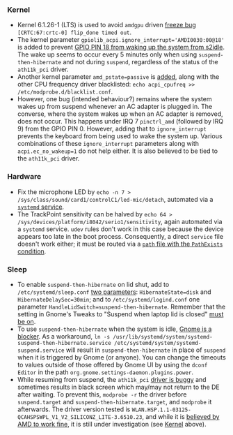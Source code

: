 ### Kernel
 - Kernel 6.1.26-1 (LTS) is used to avoid `amdgpu` driven [freeze bug](https://gitlab.freedesktop.org/drm/amd/-/issues/2068) `[CRTC:67:crtc-0] flip_done timed out`.
 - The kernel parameter `gpiolib_acpi.ignore_interrupt='AMDI0030:00@18'` is added to prevent [GPIO PIN 18 from waking up the system from s2idle](https://gitlab.freedesktop.org/drm/amd/-/issues/2539). The wake up seems to occur every 5 minutes only when using `suspend-then-hibernate` and not during `suspend`, regardless of the status of the `ath11k_pci` driver. 
 - Another kernel parameter `amd_pstate=passive` is [added](https://wiki.archlinux.org/title/Lenovo_ThinkPad_T14_(AMD)_Gen_2#AMD_P-State), along with the other CPU frequency driver blacklisted: `echo acpi_cpufreq >> /etc/modprobe.d/blacklist.conf`. 
 - However, one bug (intended behaviour?) remains where the system wakes up from suspend whenever an AC adapter is plugged in. The converse, where the system wakes up when an AC adapter is removed, does not occur. This happens under IRQ 7 `pinctrl_amd` (followed by IRQ 9) from the GPIO PIN 0. However, adding that to `ignore_interrupt` prevents the keyboard from being used to wake the system up. Various combinations of these `ignore_interrupt` parameters along with `acpi.ec_no_wakeup=1` do not help either. It is also believed to be tied to the `ath11k_pci` driver. 

### Hardware
 - Fix the microphone LED by `echo -n 7 > /sys/class/sound/card1/controlC1/led-mic/detach`, automated via a [`systemd` service](https://aur.archlinux.org/cgit/aur.git/tree/fix-tp-mic-led.service?h=thinkpad-p14s). 
 - The TrackPoint sensitivity can be halved by `echo 64 > /sys/devices/platform/i8042/serio1/sensitivity`, again automated via a `systemd` service. `udev` rules don't work in this case because the device appears too late in the boot process. Consequently, a direct `service` file doesn't work either; it must be routed via a [`path` file with the `PathExists` condition](https://wiki.archlinux.org/title/TrackPoint#systemd.path_unit). 

### Sleep
 - To enable `suspend-then-hibernate` on lid shut, add to `/etc/systemd/sleep.conf` [two parameters](https://austingwalters.com/increasing-battery-life-on-an-arch-linux-laptop-thinkpad-t14s/): `HibernateState=disk` and `HibernateDelaySec=30min`; and to `/etc/systemd/logind.conf` one parameter `HandleLidSwitch=suspend-then-hibernate`. Remember that the setting in Gnome's Tweaks to "Suspend when laptop lid is closed" [must be on](https://wiki.archlinux.org/title/GNOME#Do_not_suspend_when_laptop_lid_is_closed). 
 - To use `suspend-then-hibernate` when the system is idle, [Gnome is a blocker](https://gitlab.gnome.org/GNOME/gnome-settings-daemon/-/issues/583). As a workaround, `ln -s /usr/lib/systemd/system/systemd-suspend-then-hibernate.service /etc/systemd/system/systemd-suspend.service` will result in `suspend-then-hibernate` in place of `suspend` when it is triggered by Gnome (or anyone). You can change the timeouts to values outside of those offered by Gnome UI by using the `dconf Editor` in the path `org.gnome.settings-daemon.plugins.power`. 
 - While resuming from suspend, the `ath11k_pci` [driver is buggy](https://bugzilla.kernel.org/show_bug.cgi?id=217239#c8) and sometimes results in black screen which may/may not return to the DE after waiting. To prevent this, `modprobe -r` the driver before `suspend.target` and `suspend-then-hibernate.target`, and `modprobe` it afterwards. The driver version tested is `WLAN.HSP.1.1-03125-QCAHSPSWPL_V1_V2_SILICONZ_LITE-3.6510.23`, and while it is [believed by AMD to work fine](https://gitlab.freedesktop.org/drm/amd/-/blob/20742abc8bc99816f805359f2ac55e64ce7eb892/scripts/amd_s2idle.py#L386), it is still under investigation (see [Kernel](#kernel) above). 